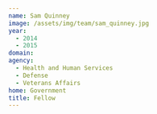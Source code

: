 ```yaml
---
name: Sam Quinney
image: /assets/img/team/sam_quinney.jpg
year: 
  - 2014
  - 2015
domain:
agency:
  - Health and Human Services
  - Defense
  - Veterans Affairs
home: Government
title: Fellow
---
```


